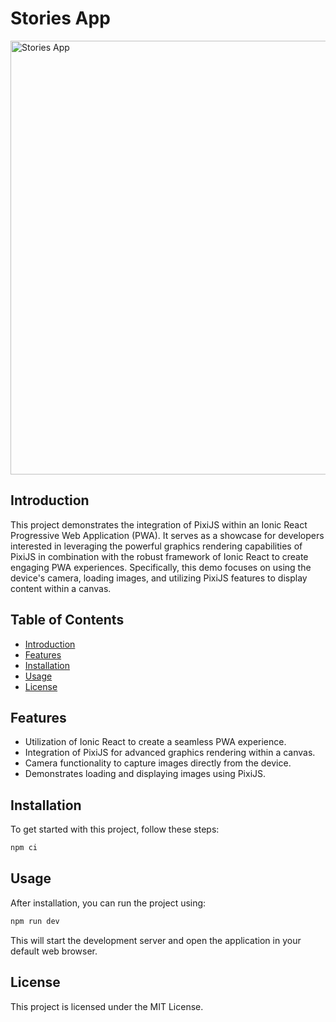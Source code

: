 
# Stories App

<img width="694" alt="Stories App" src="https://github.com/proyecto26/stories-app/assets/2154886/01626970-a544-4b4b-bcdf-1962216d8845">


## Introduction

This project demonstrates the integration of PixiJS within an Ionic React Progressive Web Application (PWA). It serves as a showcase for developers interested in leveraging the powerful graphics rendering capabilities of PixiJS in combination with the robust framework of Ionic React to create engaging PWA experiences. Specifically, this demo focuses on using the device's camera, loading images, and utilizing PixiJS features to display content within a canvas.

## Table of Contents

- [Introduction](#introduction)
- [Features](#features)
- [Installation](#installation)
- [Usage](#usage)
- [License](#license)

## Features

- Utilization of Ionic React to create a seamless PWA experience.
- Integration of PixiJS for advanced graphics rendering within a canvas.
- Camera functionality to capture images directly from the device.
- Demonstrates loading and displaying images using PixiJS.

## Installation

To get started with this project, follow these steps:

```zsh
npm ci
```

## Usage

After installation, you can run the project using:

```zsh
npm run dev
```

This will start the development server and open the application in your default web browser.

## License

This project is licensed under the MIT License.
